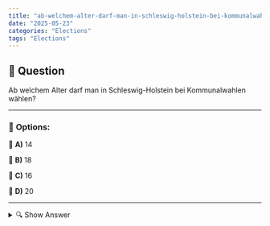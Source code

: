 ```yaml
---
title: "ab-welchem-alter-darf-man-in-schleswig-holstein-bei-kommunalwahlen-wahlen"
date: "2025-05-23"
categories: "Elections"
tags: "Elections"
---
```


## 📌 **Question**

Ab welchem Alter darf man in Schleswig-Holstein bei Kommunalwahlen wählen?



---

### 📝 **Options:**

🔘 **A)** 14

🔘 **B)** 18

🔘 **C)** 16

🔘 **D)** 20

---

<details>
  <summary>🔍 Show Answer</summary>

  <p>
💡  <b>Correct Answer:</b>  c
  </p>
  <p>
    📖<b>Explanation:</b>
    In Schleswig-Holstein wurde das Wahlrecht bei Kommunalwahlen geändert, um jüngeren Bürgern mehr Mitspracherecht zu geben. Diese Anpassung spiegelt das Bestreben wider, die politische Partizipation der Jugend zu fördern. Vor der Einführung des neuen Alterslimits war es erforderlich, 18 Jahre alt zu sein, um wählen zu dürfen. Die aktuelle Diskussion dreht sich um die Implementierung und Auswirkungen dieser Änderung, die auch in anderen Bundesländern diskutiert wird. Daher stellt sich die Frage, ab welchem Alter die Bürger von Schleswig-Holstein an Kommunalwahlen teilnehmen dürfen.
  </p>
</details>
